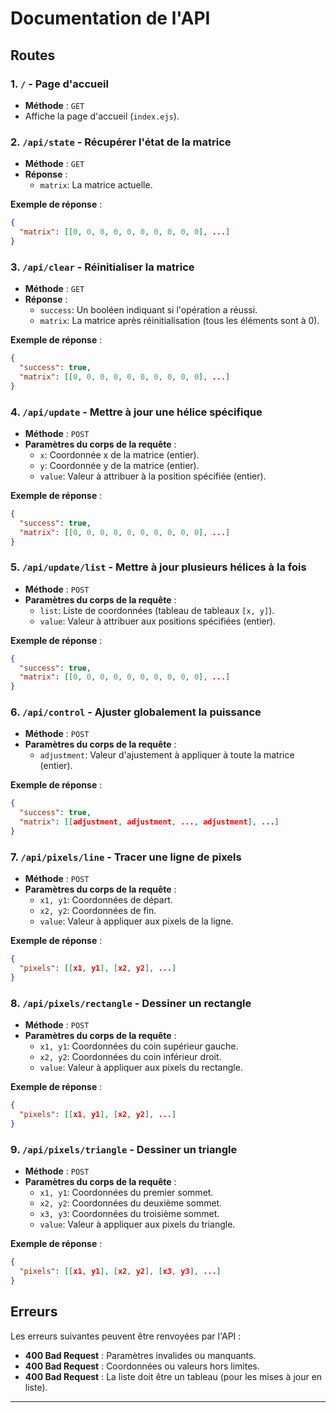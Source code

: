 
# Documentation de l'API

## Routes

### 1. `/` - Page d'accueil
- **Méthode** : `GET`
- Affiche la page d'accueil (`index.ejs`).

### 2. `/api/state` - Récupérer l'état de la matrice
- **Méthode** : `GET`
- **Réponse** :
  - `matrix`: La matrice actuelle.

**Exemple de réponse** :
```json
{
  "matrix": [[0, 0, 0, 0, 0, 0, 0, 0, 0, 0], ...]
}
```

### 3. `/api/clear` - Réinitialiser la matrice
- **Méthode** : `GET`
- **Réponse** :
  - `success`: Un booléen indiquant si l'opération a réussi.
  - `matrix`: La matrice après réinitialisation (tous les éléments sont à 0).

**Exemple de réponse** :
```json
{
  "success": true,
  "matrix": [[0, 0, 0, 0, 0, 0, 0, 0, 0, 0], ...]
}
```

### 4. `/api/update` - Mettre à jour une hélice spécifique
- **Méthode** : `POST`
- **Paramètres du corps de la requête** :
  - `x`: Coordonnée x de la matrice (entier).
  - `y`: Coordonnée y de la matrice (entier).
  - `value`: Valeur à attribuer à la position spécifiée (entier).

**Exemple de réponse** :
```json
{
  "success": true,
  "matrix": [[0, 0, 0, 0, 0, 0, 0, 0, 0, 0], ...]
}
```

### 5. `/api/update/list` - Mettre à jour plusieurs hélices à la fois
- **Méthode** : `POST`
- **Paramètres du corps de la requête** :
  - `list`: Liste de coordonnées (tableau de tableaux `[x, y]`).
  - `value`: Valeur à attribuer aux positions spécifiées (entier).

**Exemple de réponse** :
```json
{
  "success": true,
  "matrix": [[0, 0, 0, 0, 0, 0, 0, 0, 0, 0], ...]
}
```

### 6. `/api/control` - Ajuster globalement la puissance
- **Méthode** : `POST`
- **Paramètres du corps de la requête** :
  - `adjustment`: Valeur d'ajustement à appliquer à toute la matrice (entier).

**Exemple de réponse** :
```json
{
  "success": true,
  "matrix": [[adjustment, adjustment, ..., adjustment], ...]
}
```

### 7. `/api/pixels/line` - Tracer une ligne de pixels
- **Méthode** : `POST`
- **Paramètres du corps de la requête** :
  - `x1, y1`: Coordonnées de départ.
  - `x2, y2`: Coordonnées de fin.
  - `value`: Valeur à appliquer aux pixels de la ligne.

**Exemple de réponse** :
```json
{
  "pixels": [[x1, y1], [x2, y2], ...]
}
```

### 8. `/api/pixels/rectangle` - Dessiner un rectangle
- **Méthode** : `POST`
- **Paramètres du corps de la requête** :
  - `x1, y1`: Coordonnées du coin supérieur gauche.
  - `x2, y2`: Coordonnées du coin inférieur droit.
  - `value`: Valeur à appliquer aux pixels du rectangle.

**Exemple de réponse** :
```json
{
  "pixels": [[x1, y1], [x2, y2], ...]
}
```

### 9. `/api/pixels/triangle` - Dessiner un triangle
- **Méthode** : `POST`
- **Paramètres du corps de la requête** :
  - `x1, y1`: Coordonnées du premier sommet.
  - `x2, y2`: Coordonnées du deuxième sommet.
  - `x3, y3`: Coordonnées du troisième sommet.
  - `value`: Valeur à appliquer aux pixels du triangle.

**Exemple de réponse** :
```json
{
  "pixels": [[x1, y1], [x2, y2], [x3, y3], ...]
}
```

## Erreurs
Les erreurs suivantes peuvent être renvoyées par l'API :
- **400 Bad Request** : Paramètres invalides ou manquants.
- **400 Bad Request** : Coordonnées ou valeurs hors limites.
- **400 Bad Request** : La liste doit être un tableau (pour les mises à jour en liste).

---

